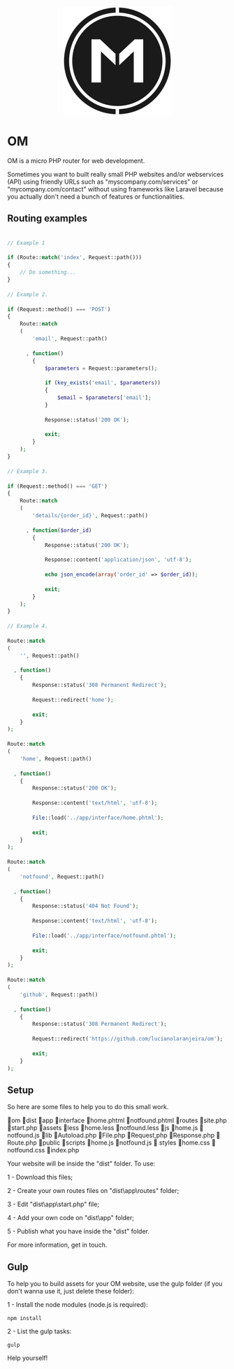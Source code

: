 <p align="center">
    <img height="250" width="250" src="https://github.com/lucianolaranjeira/om/blob/master/design/om.png">
</p>

# OM
OM is a micro PHP router for web development.

Sometimes you want to built really small PHP websites and/or webservices (API) using friendly URLs such as "myscompany.com/services" or "mycompany.com/contact" without using frameworks like Laravel because you actually don't need a bunch of features or functionalities.

## Routing examples

```php

// Example 1

if (Route::match('index', Request::path()))
{
    // Do something...
}

// Example 2.

if (Request::method() === 'POST')
{
    Route::match
    (
        'email', Request::path()

      , function()
        {
            $parameters = Request::parameters();

            if (key_exists('email', $parameters))
            {
                $email = $parameters['email'];
            }

            Response::status('200 OK');
            
            exit;
        }
    );
}

// Example 3.

if (Request::method() === 'GET')
{
    Route::match
    (
        'details/{order_id}', Request::path()

      , function($order_id)
        {
            Response::status('200 OK');

            Response::content('application/json', 'utf-8');

            echo json_encode(array('order_id' => $order_id));

            exit;
        }
    );
}

// Example 4.

Route::match
(
    '', Request::path()

  , function()
    {
        Response::status('308 Permanent Redirect');

        Request::redirect('home');

        exit;
    }
);

Route::match
(
    'home', Request::path()

  , function()
    {
        Response::status('200 OK');

        Response::content('text/html', 'utf-8');

        File::load('../app/interface/home.phtml');

        exit;
    }
);

Route::match
(
    'notfound', Request::path()

  , function()
    {
        Response::status('404 Not Found');

        Response::content('text/html', 'utf-8');

        File::load('../app/interface/notfound.phtml');

        exit;
    }
);

Route::match
(
    'github', Request::path()

  , function()
    {
        Response::status('308 Permanent Redirect');

        Request::redirect('https://github.com/lucianolaranjeira/om');

        exit;
    }
);


```

## Setup

So here are some files to help you to do this small work.

:open_file_folder:om
    :open_file_folder:dist
        :open_file_folder:app
            :open_file_folder:interface
                :page_facing_up:home.phtml
                :page_facing_up:notfound.phtml
            :open_file_folder:routes
                :page_facing_up:site.php
            :page_facing_up:start.php
        :open_file_folder:assets
            :open_file_folder:less
                :page_facing_up:home.less
                :page_facing_up:notfound.less
            :open_file_folder:js
                :page_facing_up:home.js
                :page_facing_up:notfound.js
        :open_file_folder:lib
            :page_facing_up:Autoload.php
            :page_facing_up:File.php
            :page_facing_up:Request,php
            :page_facing_up:Response.php
            :page_facing_up:Route.php
        :open_file_folder:public
            :open_file_folder:scripts
                :page_facing_up:home.js
                :page_facing_up:notfound.js
            :open_file_folder:  styles
                :page_facing_up:home.css
                :page_facing_up:notfound.css
            :page_facing_up:index.php

Your website will be inside the "dist" folder. To use:

1 - Download this files;

2 - Create your own routes files on "dist\app\routes\" folder;

3 - Edit "dist\app\start.php" file;

4 - Add your own code on "dist\app\" folder;

5 - Publish what you have inside the "dist" folder.

For more information, get in touch.

## Gulp

To help you to build assets for your OM website, use the gulp folder (if you don't wanna use it, just delete these folder):

1 - Install the node modules (node.js is required):

```
npm install

```

2 - List the gulp tasks:

```
gulp

```

Help yourself!